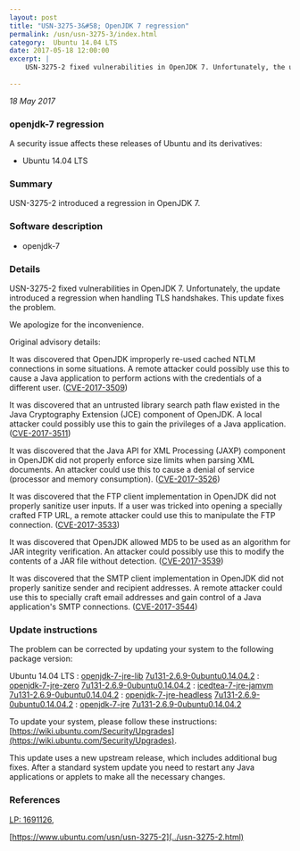 ```yaml
---
layout: post
title: "USN-3275-3&#58; OpenJDK 7 regression"
permalink: /usn/usn-3275-3/index.html
category:  Ubuntu 14.04 LTS
date: 2017-05-18 12:00:00
excerpt: |
    USN-3275-2 fixed vulnerabilities in OpenJDK 7. Unfortunately, the update introduced a regression when handling TLS handshakes. This update fixes the problem.
    
--- 
```

 
 

*18 May 2017*

### openjdk-7 regression

A security issue affects these releases of Ubuntu and its derivatives:

* Ubuntu 14.04 LTS

### Summary

USN-3275-2 introduced a regression in OpenJDK 7. 

### Software description

* openjdk-7 

### Details

USN-3275-2 fixed vulnerabilities in OpenJDK 7. Unfortunately, the update introduced a regression when handling TLS handshakes. This update fixes the problem.

We apologize for the inconvenience.

Original advisory details:

 It was discovered that OpenJDK improperly re-used cached NTLM connections in some situations. A remote attacker could possibly use this to cause a Java application to perform actions with the credentials of a different user. ([CVE-2017-3509](http://people.ubuntu.com/~ubuntu-security/cve/CVE-2017-3509))

 It was discovered that an untrusted library search path flaw existed in the Java Cryptography Extension (JCE) component of OpenJDK. A local attacker could possibly use this to gain the privileges of a Java application. ([CVE-2017-3511](http://people.ubuntu.com/~ubuntu-security/cve/CVE-2017-3511))

 It was discovered that the Java API for XML Processing (JAXP) component in OpenJDK did not properly enforce size limits when parsing XML documents. An attacker could use this to cause a denial of service (processor and memory consumption). ([CVE-2017-3526](http://people.ubuntu.com/~ubuntu-security/cve/CVE-2017-3526))

 It was discovered that the FTP client implementation in OpenJDK did not properly sanitize user inputs. If a user was tricked into opening a specially crafted FTP URL, a remote attacker could use this to manipulate the FTP connection. ([CVE-2017-3533](http://people.ubuntu.com/~ubuntu-security/cve/CVE-2017-3533))

 It was discovered that OpenJDK allowed MD5 to be used as an algorithm for JAR integrity verification. An attacker could possibly use this to modify the contents of a JAR file without detection. ([CVE-2017-3539](http://people.ubuntu.com/~ubuntu-security/cve/CVE-2017-3539))

 It was discovered that the SMTP client implementation in OpenJDK did not properly sanitize sender and recipient addresses. A remote attacker could use this to specially craft email addresses and gain control of a Java application&#39;s SMTP connections. ([CVE-2017-3544](http://people.ubuntu.com/~ubuntu-security/cve/CVE-2017-3544)) 

### Update instructions

The problem can be corrected by updating your system to the following package version:

Ubuntu 14.04 LTS
 : [openjdk-7-jre-lib](https://launchpad.net/ubuntu/+source/openjdk-7) <span> [7u131-2.6.9-0ubuntu0.14.04.2](https://launchpad.net/ubuntu/+source/openjdk-7/7u131-2.6.9-0ubuntu0.14.04.2) </span> 
 : [openjdk-7-jre-zero](https://launchpad.net/ubuntu/+source/openjdk-7) <span> [7u131-2.6.9-0ubuntu0.14.04.2](https://launchpad.net/ubuntu/+source/openjdk-7/7u131-2.6.9-0ubuntu0.14.04.2) </span> 
 : [icedtea-7-jre-jamvm](https://launchpad.net/ubuntu/+source/openjdk-7) <span> [7u131-2.6.9-0ubuntu0.14.04.2](https://launchpad.net/ubuntu/+source/openjdk-7/7u131-2.6.9-0ubuntu0.14.04.2) </span> 
 : [openjdk-7-jre-headless](https://launchpad.net/ubuntu/+source/openjdk-7) <span> [7u131-2.6.9-0ubuntu0.14.04.2](https://launchpad.net/ubuntu/+source/openjdk-7/7u131-2.6.9-0ubuntu0.14.04.2) </span> 
 : [openjdk-7-jre](https://launchpad.net/ubuntu/+source/openjdk-7) <span> [7u131-2.6.9-0ubuntu0.14.04.2](https://launchpad.net/ubuntu/+source/openjdk-7/7u131-2.6.9-0ubuntu0.14.04.2) </span> 

To update your system, please follow these instructions: [https://wiki.ubuntu.com/Security/Upgrades](https://wiki.ubuntu.com/Security/Upgrades).

This update uses a new upstream release, which includes additional bug fixes. After a standard system update you need to restart any Java applications or applets to make all the necessary changes. 

### References

 
 [LP: 1691126](https://launchpad.net/bugs/1691126), 

 [https://www.ubuntu.com/usn/usn-3275-2](../usn-3275-2.html)
 

